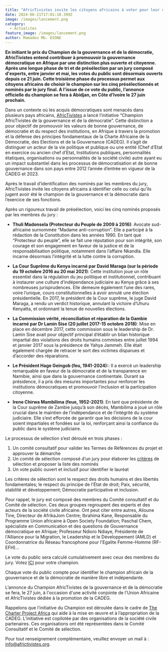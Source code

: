 ```yaml
---
title: "AfricTivistes invite les citoyens africains à voter pour leur champion"
date: 2024-06-21T17:01:10.399Z
image: /images/lancement.png
category:
  - Actualites
feature_image: /images/lancement.png
author: Mamadou Mb. DIONE
---
```

**En initiant le prix du Champion de la gouvernance et de la démocratie, AfricTivistes entend contribuer à promouvoir la gouvernance démocratique en Afrique par une distinction plus ouverte et citoyenne.  Après une longue phase de tri et de présélection par un jury composé d'experts, entre janvier et mai, les votes du public sont désormais ouverts depuis ce 21 juin. Cette troisième phase du processus permet aux citoyens africains de choisir le champion sur les cinq présélectionnés et nominés par le jury final. A l’issue de ce vote du public, l’annonce officielle du champion se fera à Abidjan, en Côte d’Ivoire le 27 juin prochain.**

Dans un contexte où les acquis démocratiques sont menacés dans plusieurs pays africains, [AfricTivistes](https://africtivistes.net/fr/) a lancé l’initiative “Champion AfricTivistes de la gouvernance et de la démocratie”. Cette distinction a pour objectif de promouvoir les valeurs de bonne gouvernance, de démocratie et du respect des institutions, en Afrique à travers la promotion et la défense des principes fondamentaux de la Charte Africaine de la Démocratie, des Elections et de la Gouvernance (CADEG). Il s’agit de distinguer un acteur de la vie politique et publique ou une entité (Chef d’Etat en exercice ou ancien chef d’Etat, Institutions publiques, personnalités étatiques, organisations ou personnalités de la société civile) autre ayant eu un impact substantiel dans les processus de démocratisation et de bonne gouvernance dans son pays entre 2012 l’année d’entrée en vigueur de la CADEG et 2023.  

Après le travail d’identification des nominés par les membres du jury, AfricTivistes invite les citoyens africains à identifier celle ou celui qu’ils jugent avoir été le champion de la gouvernance et la démocratie dans l’exercice de ses fonctions. 

Après un rigoureux travail de présélection, voici les cinq nominés proposés par les membres du jury :   

 
* **Thuli Madonsela (Protecteur du Peuple de 2009 à 2016)**: Avocate sud-africaine surnommée “Madame anti-corruption”. Elle a participé à la rédaction de la Constitution dans les années 1990.  En tant que “Protecteur du peuple”, elle se fait une réputation pour  son intégrité, son courage et son engagement en faveur de la justice et de la responsabilisation politique, notamment dans l’affaire Nkandla. Elle incarne désormais l’intégrité et la lutte contre la corruption.

* **La Cour Suprême du Kenya incarné par David Maraga (sur la période du 19 octobre 2016 au 20 mai 2021)**: Cette institution joue un rôle essentiel dans la régulation du jeu politique et institutionnel, contribuant à instaurer une culture d’indépendance judiciaire au Kenya grâce à ses nombreuses jurisprudences. Elle demeure également l’une des rares, voire l’unique, cours constitutionnelles à avoir annulé une élection présidentielle. En 2017, le président de la Cour suprême, le juge David Maraga, a rendu un verdict historique, annulant la victoire d’Uhuru Kenyatta, et ordonnant la tenue de nouvelles élections. 

* **La Commission vérité, réconciliation et réparation de la Gambie incarné par Dr Lamin Sise (20 juillet 2017-15 octobre 2018)**: Mise en place en décembre 2017, cette commission sous le leadership de Dr. Lamin Sise avait pour objectif principal d’établir un bilan historique impartial des violations des droits humains commises entre juillet 1994 et janvier 2017 sous la présidence de Yahya Jammeh. Elle était également chargée de retracer le sort des victimes disparues et d’accorder des réparations. 

* **Le Président Hage Geingob (feu, 1941-2024):**:  Il a exercé un leadership remarquable en faveur de la démocratie et de la transparence en Namibie, ainsi que dans la gouvernance continentale. Durant sa présidence, il a pris des mesures importantes pour renforcer les institutions démocratiques et promouvoir l’inclusion et la participation citoyenne.

* **Irene Chirwa Mambilima (feue, 1952-2021)**: En tant que présidente de la Cour suprême de Zambie jusqu’à son décès, Mambilima a joué un rôle crucial dans le maintien de l’indépendance et de l’intégrité du système judiciaire. Elle s’est efforcée de garantir que les décisions de la cour soient impartiales et fondées sur la loi, renforçant ainsi la confiance du public dans le système judiciaire.

Le processus de sélection s’est déroulé en trois phases : 

1. Un comité consultatif pour valider les Termes de Références du projet et approuver la démarche 
2. Un comité de sélection composé d’un jury pour élaborer les [critères](https://docs.google.com/spreadsheets/d/1Gu5FPfzVNQpy4XEd-Ikd-OVKZhvxuH42L9JO014aTJ0/edit) de sélection et proposer la liste des nominés
3. Un vote public ouvert et inclusif pour identifier le lauréat 

Les critères de sélection sont le respect des droits humains et des libertés fondamentales; le respect du principe de l'État de droit; Paix, sécurité, stabilité et développement; Démocratie participative et inclusion. 

Pour rappel, le jury est composé des membres du Comité consultatif et du Comité de sélection. Ces deux groupes regroupent des experts et des acteurs de la société civile africaine. Ont peut citer entre autres, Alioune Tine, Directeur de AfrikaJom Centre; Ibrahima Kane, Responsable du Programme Union africaine à Open Society Foundation; Paschal Chem, spécialiste en Communication et des questions de Gouvernance démocratique en Afrique; Professeur Ndioro Ndiaye, Présidente de l'Alliance pour la Migration, le Leadership et le Développement (AMLD) et Coordonnatrice du Réseau francophone pour l'Egalite Femme-Homme (RF-EFH)...

Le vote du public sera calculé cumulativement avec ceux des membres du jury. Votez [ICI](https://democracychampion.net/vote/) pour votre champion. 

Chaque vote du public compte pour identifier le champion africain de la gouvernance et de la démocratie de manière libre et indépendante.

L’annonce du Champion AfricTivistes de la gouvernance et de la démocratie se fera, le 27 juin, à l'occasion d'une activité conjointe de l'Union Africaine et AfricTivistes dédiée à la promotion de la CADEG. 

Rappelons que l’initiative du Champion est déroulée dans le cadre de [The Charter Project Africa](https://africtivistes.net/fr/programme/charter-project-africa/) qui aide à la mise en œuvre et à l’appropriation de la CADEG. L’initiative est copilotée par des organisations de la société civile partenaires. Ces organisations ont été représentées dans le Comité Consultatif et le Comité de sélection.

Pour tout renseignement complémentaire, veuillez envoyer un mail à : info@africtivistes.org.




